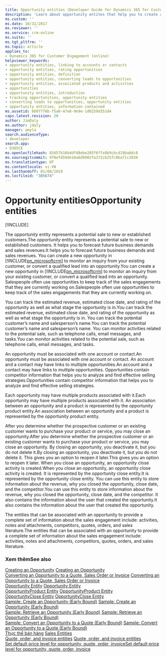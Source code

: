 ```yaml
---
title: Opportunity entities (Developer Guide for Dynamics 365 for Customer Engagement) | MicrosoftDocs
description: 'Learn about opportunity entites that help you to create a new opportunity to monitor or convert an lead to an opportunity. The entities that can be associated with an opportunity to provide information about the sales engagement are activities, notes and attachments, competitors, quotes, orders, and sales literature. '
ms.custom: ''
ms.date: 10/31/2017
ms.reviewer: ''
ms.service: crm-online
ms.suite: ''
ms.tgt_pltfrm: ''
ms.topic: article
applies_to:
- Dynamics 365 for Customer Engagement (online)
helpviewer_keywords:
- opportunity entities, linking to accounts or contacts
- opportunity entities, rating opportunities
- opportunity entities, definition
- opportunity entities, converting leads to opportunities
- opportunity entities, associated products and activities
- opportunities
- opportunity entities, introduction
- tracking opportunities, opportunity entities
- converting leads to opportunities, opportunity entities
- opportunity entities, information contained
ms.assetid: 6097776b-f5a0-47e8-9e9e-1d0259d351d4
caps.latest.revision: 20
author: JimDaly
ms.author: jdaly
manager: amyla
search.audienceType:
- developer
search.app:
- D365CE
ms.openlocfilehash: 83d57b16b4dfd8ebe205f6ffa9b9cbcd19ba8dc8
ms.sourcegitcommit: 9f0efd59de16a6d9902fa372cb25fc0baf1c2838
ms.translationtype: HT
ms.contentlocale: vi-VN
ms.lasthandoff: 01/08/2019
ms.locfileid: "385674"
---
```

# <a name="opportunity-entities"></a><span data-ttu-id="9ab64-104">Opportunity entities</span><span class="sxs-lookup"><span data-stu-id="9ab64-104">Opportunity entities</span></span>

[!INCLUDE[](../includes/cc_applies_to_update_9_0_0.md)]

<span data-ttu-id="9ab64-105">The *opportunity* entity represents a potential sale to new or established customers.</span><span class="sxs-lookup"><span data-stu-id="9ab64-105">The *opportunity* entity represents a potential sale to new or established customers.</span></span> <span data-ttu-id="9ab64-106">It helps you to forecast future business demands and sales revenues.</span><span class="sxs-lookup"><span data-stu-id="9ab64-106">It helps you to forecast future business demands and sales revenues.</span></span> <span data-ttu-id="9ab64-107">You can create a new opportunity in [!INCLUDE[pn_microsoftcrm](../includes/pn-microsoftcrm.md)] to monitor an inquiry from your existing customer, or convert a qualified lead into an opportunity.</span><span class="sxs-lookup"><span data-stu-id="9ab64-107">You can create a new opportunity in [!INCLUDE[pn_microsoftcrm](../includes/pn-microsoftcrm.md)] to monitor an inquiry from your existing customer, or convert a qualified lead into an opportunity.</span></span> <span data-ttu-id="9ab64-108">Salespeople often use opportunities to keep track of the sales engagements that they are currently working on.</span><span class="sxs-lookup"><span data-stu-id="9ab64-108">Salespeople often use opportunities to keep track of the sales engagements that they are currently working on.</span></span>  
  
 <span data-ttu-id="9ab64-109">You can track the estimated revenue, estimated close date, and rating of the opportunity as well as what stage the opportunity is in.</span><span class="sxs-lookup"><span data-stu-id="9ab64-109">You can track the estimated revenue, estimated close date, and rating of the opportunity as well as what stage the opportunity is in.</span></span> <span data-ttu-id="9ab64-110">You can track the potential customer’s name and salesperson’s name.</span><span class="sxs-lookup"><span data-stu-id="9ab64-110">You can track the potential customer’s name and salesperson’s name.</span></span> <span data-ttu-id="9ab64-111">You can monitor activities related to the potential sale, such as telephone calls, email messages, and tasks.</span><span class="sxs-lookup"><span data-stu-id="9ab64-111">You can monitor activities related to the potential sale, such as telephone calls, email messages, and tasks.</span></span>  
  
 <span data-ttu-id="9ab64-112">An opportunity must be associated with one account or contact.</span><span class="sxs-lookup"><span data-stu-id="9ab64-112">An opportunity must be associated with one account or contact.</span></span> <span data-ttu-id="9ab64-113">An account and a contact may have links to multiple opportunities.</span><span class="sxs-lookup"><span data-stu-id="9ab64-113">An account and a contact may have links to multiple opportunities.</span></span> <span data-ttu-id="9ab64-114">Opportunities contain competitor information that helps you to analyze and find effective selling strategies.</span><span class="sxs-lookup"><span data-stu-id="9ab64-114">Opportunities contain competitor information that helps you to analyze and find effective selling strategies.</span></span>  
  
 <span data-ttu-id="9ab64-115">Each opportunity may have multiple products associated with it.</span><span class="sxs-lookup"><span data-stu-id="9ab64-115">Each opportunity may have multiple products associated with it.</span></span> <span data-ttu-id="9ab64-116">An association between an opportunity and a product is represented by the opportunity product entity.</span><span class="sxs-lookup"><span data-stu-id="9ab64-116">An association between an opportunity and a product is represented by the opportunity product entity.</span></span>  
  
 <span data-ttu-id="9ab64-117">After you determine whether the prospective customer or an existing customer wants to purchase your product or service, you may close an opportunity.</span><span class="sxs-lookup"><span data-stu-id="9ab64-117">After you determine whether the prospective customer or an existing customer wants to purchase your product or service, you may close an opportunity.</span></span> <span data-ttu-id="9ab64-118">By closing an opportunity, you deactivate it, but you do not delete it.</span><span class="sxs-lookup"><span data-stu-id="9ab64-118">By closing an opportunity, you deactivate it, but you do not delete it.</span></span> <span data-ttu-id="9ab64-119">This gives you an option to reopen it later.</span><span class="sxs-lookup"><span data-stu-id="9ab64-119">This gives you an option to reopen it later.</span></span> <span data-ttu-id="9ab64-120">When you close an opportunity, an opportunity close activity is created.</span><span class="sxs-lookup"><span data-stu-id="9ab64-120">When you close an opportunity, an opportunity close activity is created.</span></span> <span data-ttu-id="9ab64-121">It is represented by the opportunity close entity.</span><span class="sxs-lookup"><span data-stu-id="9ab64-121">It is represented by the opportunity close entity.</span></span> <span data-ttu-id="9ab64-122">You can use this entity to store information about the revenue, why you closed the opportunity, close date, and the competitor.</span><span class="sxs-lookup"><span data-stu-id="9ab64-122">You can use this entity to store information about the revenue, why you closed the opportunity, close date, and the competitor.</span></span> <span data-ttu-id="9ab64-123">It also contains the information about the user that created the opportunity.</span><span class="sxs-lookup"><span data-stu-id="9ab64-123">It also contains the information about the user that created the opportunity.</span></span>  
  
 <span data-ttu-id="9ab64-124">The entities that can be associated with an opportunity to provide a complete set of information about the sales engagement include: activities, notes and attachments, competitors, quotes, orders, and sales literature.</span><span class="sxs-lookup"><span data-stu-id="9ab64-124">The entities that can be associated with an opportunity to provide a complete set of information about the sales engagement include: activities, notes and attachments, competitors, quotes, orders, and sales literature.</span></span>  
  
### <a name="see-also"></a><span data-ttu-id="9ab64-125">Xem thêm</span><span class="sxs-lookup"><span data-stu-id="9ab64-125">See also</span></span>  
 <span data-ttu-id="9ab64-126">[Creating an Opportunity](create-opportunity.md) </span><span class="sxs-lookup"><span data-stu-id="9ab64-126">[Creating an Opportunity](create-opportunity.md) </span></span>  
 <span data-ttu-id="9ab64-127">[Converting an Opportunity to a Quote, Sales Order or Invoice](convert-opportunity-quote-sales-order-invoice.md) </span><span class="sxs-lookup"><span data-stu-id="9ab64-127">[Converting an Opportunity to a Quote, Sales Order or Invoice](convert-opportunity-quote-sales-order-invoice.md) </span></span>  
 <span data-ttu-id="9ab64-128">[Opportunity Entity](entities/opportunity.md) </span><span class="sxs-lookup"><span data-stu-id="9ab64-128">[Opportunity Entity](entities/opportunity.md) </span></span>  
 <span data-ttu-id="9ab64-129">[OpportunityProduct Entity](entities/opportunityproduct.md) </span><span class="sxs-lookup"><span data-stu-id="9ab64-129">[OpportunityProduct Entity](entities/opportunityproduct.md) </span></span>  
 <span data-ttu-id="9ab64-130">[OpportunityClose Entity](entities/opportunityclose.md) </span><span class="sxs-lookup"><span data-stu-id="9ab64-130">[OpportunityClose Entity](entities/opportunityclose.md) </span></span>  
 <span data-ttu-id="9ab64-131">[Sample: Create an Opportunity (Early Bound)](sample-create-opportunity-early-bound.md) </span><span class="sxs-lookup"><span data-stu-id="9ab64-131">[Sample: Create an Opportunity (Early Bound)](sample-create-opportunity-early-bound.md) </span></span>  
 <span data-ttu-id="9ab64-132">[Sample: Retrieve an Opportunity (Early Bound)](sample-retrieve-opportunity-early-bound.md) </span><span class="sxs-lookup"><span data-stu-id="9ab64-132">[Sample: Retrieve an Opportunity (Early Bound)](sample-retrieve-opportunity-early-bound.md) </span></span>  
 <span data-ttu-id="9ab64-133">[Sample: Convert an Opportunity to a Quote (Early Bound)](sample-convert-opportunity-quote-early-bound.md) </span><span class="sxs-lookup"><span data-stu-id="9ab64-133">[Sample: Convert an Opportunity to a Quote (Early Bound)](sample-convert-opportunity-quote-early-bound.md) </span></span>  
 <span data-ttu-id="9ab64-134">[Thực thể bán hàng](sales-entities-lead-opportunity-competitor-quote-order-invoice.md) </span><span class="sxs-lookup"><span data-stu-id="9ab64-134">[Sales Entities](sales-entities-lead-opportunity-competitor-quote-order-invoice.md) </span></span>  
 <span data-ttu-id="9ab64-135">[Quote, order, and invoice entities](quote-order-invoice-entities.md) </span><span class="sxs-lookup"><span data-stu-id="9ab64-135">[Quote, order, and invoice entities](quote-order-invoice-entities.md) </span></span>  
 [<span data-ttu-id="9ab64-136">Set default price level for opportunity, quote, order, invoice</span><span class="sxs-lookup"><span data-stu-id="9ab64-136">Set default price level for opportunity, quote, order, invoice</span></span>](set-default-price-level-for-opportunity-quote-order-invoice.md)
